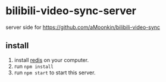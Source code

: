 # bilibili-video-sync-server
server side for https://github.com/aMoonkin/bilibili-video-sync

## install

1. install [redis](https://redis.io/) on your computer.
2. run `npm install`
3. run `npm start` to start this server.
